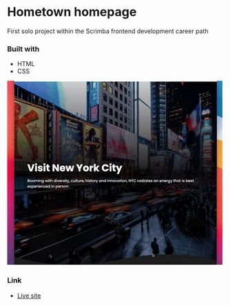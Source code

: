 # Hometown homepage

First solo project within the Scrimba frontend development career path

### Built with 

- HTML 
- CSS

![](hometown.gif)

### Link

- [Live site](https://quanglyho.github.io/solo_projects/hometown-homepage/)